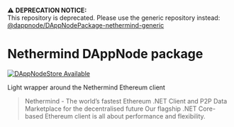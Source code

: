 ⚠️ **DEPRECATION NOTICE:**  
This repository is deprecated. Please use the generic repository instead: [@dappnode/DAppNodePackage-nethermind-generic](https://github.com/dappnode/DAppNodePackage-nethermind-generic)

# Nethermind DAppNode package

[![DAppNodeStore Available](https://img.shields.io/badge/DAppNodeStore-Available-brightgreen.svg)](http://my.dappnode/#/installer/nethermind-xdai.dnp.dappnode.eth)

Light wrapper around the Nethermind Ethereum client

> Nethermind - The world’s fastest Ethereum .NET Client and P2P Data Marketplace for the decentralised future
Our flagship .NET Core-based Ethereum client is all about performance and flexibility.
